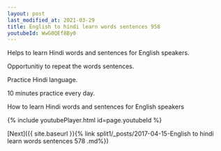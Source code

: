 ```yaml
---
layout: post
last_modified_at: 2021-03-29
title: English to hindi learn words sentences 958 
youtubeId: WwG0QEf8By0
---
```

 
 
Helps to learn Hindi words and sentences for English speakers.

Opportunitiy to repeat the words sentences. 

Practice Hindi language. 
 
10 minutes practice every day. 
 
How to learn Hindi words and sentences for English speakers 
 
{% include youtubePlayer.html id=page.youtubeId %}
 
 
[Next]({{ site.baseurl }}{% link  split1/_posts/2017-04-15-English to hindi learn words sentences 578 .md%})
 
